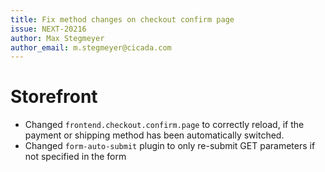 ```yaml
---
title: Fix method changes on checkout confirm page
issue: NEXT-20216
author: Max Stegmeyer
author_email: m.stegmeyer@cicada.com
---
```

# Storefront
* Changed `frontend.checkout.confirm.page` to correctly reload, if the payment or shipping method has been automatically switched.
* Changed `form-auto-submit` plugin to only re-submit GET parameters if not specified in the form

